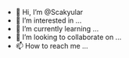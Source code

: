 - 👋 Hi, I’m @Scakyular
- 👀 I’m interested in ...
- 🌱 I’m currently learning ...
- 💞️ I’m looking to collaborate on ...
- 📫 How to reach me ...

<!---
Scakyular/Scakyular is a ✨ special ✨ repository because its `README.md` (this file) appears on your GitHub profile.
You can click the Preview link to take a look at your changes.
--->
